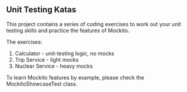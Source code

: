 ## Unit Testing Katas

This project contains a series of coding exercises 
to work out your unit testing skills and practice the features of Mockito.

The exercises:
1. Calculator - unit-testing logic, no mocks
2. Trip Service - light mocks
3. Nuclear Service - heavy mocks

To learn Mockito features by example, please check the MockitoShowcaseTest class.